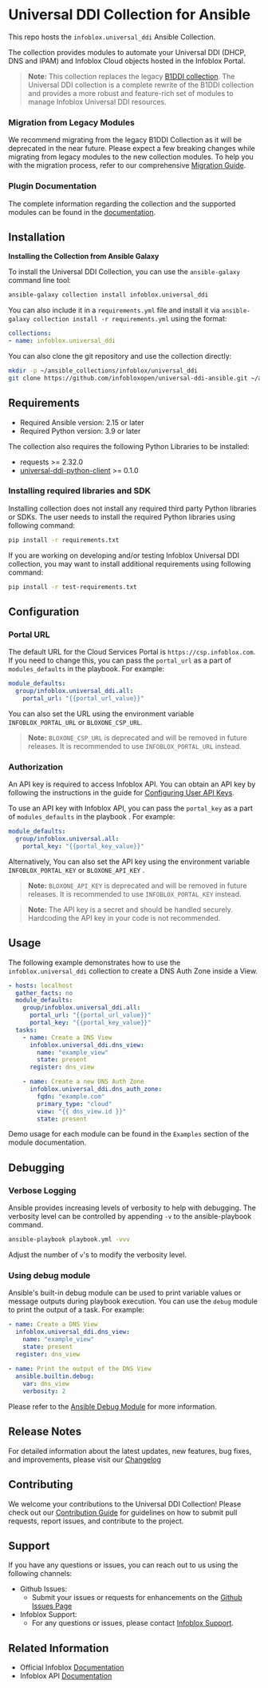 # Universal DDI Collection for Ansible

This repo hosts the `infoblox.universal_ddi` Ansible Collection. 

The collection provides modules to automate your Universal DDI (DHCP, DNS and IPAM) and Infoblox Cloud objects hosted in the Infoblox Portal.

> **Note:** This collection replaces the legacy [B1DDI collection](https://github.com/infobloxopen/bloxone-ansible). The Universal DDI collection is a complete rewrite of the B1DDI collection and provides a more robust and feature-rich set of modules to manage Infoblox Universal DDI resources.

### Migration from Legacy Modules

We recommend migrating from the legacy B1DDI Collection as it will be deprecated in the near future. Please expect a few breaking changes while migrating from legacy modules to the new collection modules. To help you with the migration process, refer to our comprehensive [Migration Guide](https://github.com/infobloxopen/universal-ddi-ansible/blob/master/docs/MIGRATION.md).

### Plugin Documentation 

The complete information regarding the collection and the supported modules can be found in the [documentation](https://galaxy.ansible.com/ui/repo/published/infoblox/universal_ddi/docs/).

## Installation

**Installing the Collection from Ansible Galaxy**

To install the Universal DDI Collection, you can use the `ansible-galaxy` command line tool:

```bash
ansible-galaxy collection install infoblox.universal_ddi
```

You can also include it in a `requirements.yml` file and install it via `ansible-galaxy collection install -r requirements.yml` using the format:

```yaml
collections:
- name: infoblox.universal_ddi
```

You can also clone the git repository and use the collection directly:

```bash
mkdir -p ~/ansible_collections/infoblox/universal_ddi
git clone https://github.com/infobloxopen/universal-ddi-ansible.git ~/ansible_collections/infoblox/universal_ddi
```

## Requirements

- Required Ansible version: 2.15 or later
- Required Python version: 3.9 or later

The collection also requires the following Python Libraries to be installed:

- requests >= 2.32.0
- [universal-ddi-python-client](https://pypi.org/project/universal-ddi-python-client/) >= 0.1.0

### Installing required libraries and SDK

Installing collection does not install any required third party Python libraries or SDKs. The user needs to install the required Python libraries using following command:

```bash
pip install -r requirements.txt
```

If you are working on developing and/or testing Infoblox Universal DDI collection, you may want to install additional requirements using following command:

```bash
pip install -r test-requirements.txt
```

## Configuration

### Portal URL

The default URL for the Cloud Services Portal is `https://csp.infoblox.com`. If you need to change this, you can pass the `portal_url` as a part of `modules_defaults` in the playbook. For example:

```yaml
module_defaults:
  group/infoblox.universal_ddi.all:
    portal_url: "{{portal_url_value}}"
```

You can also set the URL using the environment variable `INFOBLOX_PORTAL_URL` or `BLOXONE_CSP_URL`.

> **Note:** `BLOXONE_CSP_URL` is deprecated and will be removed in future releases. It is recommended to use `INFOBLOX_PORTAL_URL` instead.


### Authorization

An API key is required to access Infoblox API. You can obtain an API key by following the instructions in the guide for [Configuring User API Keys](https://docs.infoblox.com/space/BloxOneCloud/35430405/Configuring+User+API+Keys).

To use an API key with Infoblox API, you can pass the `portal_key` as a part of `modules_defaults` in the playbook . For example:

```yaml
module_defaults:
  group/infoblox.universal.all:
    portal_key: "{{portal_key_value}}"
```

Alternatively, You can also set the API key using the environment variable `INFOBLOX_PORTAL_KEY` or `BLOXONE_API_KEY` .

> **Note:** `BLOXONE_API_KEY` is deprecated and will be removed in future releases. It is recommended to use `INFOBLOX_PORTAL_KEY` instead.

> **Note:** The API key is a secret and should be handled securely. Hardcoding the API key in your code is not recommended.

## Usage

The following example demonstrates how to use the `infoblox.universal_ddi` collection to create a DNS Auth Zone inside a View.

```yaml
- hosts: localhost
  gather_facts: no
  module_defaults:
    group/infoblox.universal_ddi.all:
      portal_url: "{{portal_url_value}}"
      portal_key: "{{portal_key_value}}"
  tasks:
    - name: Create a DNS View
      infoblox.universal_ddi.dns_view:
        name: "example_view"
        state: present
      register: dns_view

    - name: Create a new DNS Auth Zone
      infoblox.universal_ddi.dns_auth_zone:
        fqdn: "example.com"
        primary_type: "cloud"
        view: "{{ dns_view.id }}"
        state: present
```

Demo usage for each module can be found in the `Examples` section of the module documentation.

## Debugging

### Verbose Logging

Ansible provides increasing levels of verbosity to help with debugging. The verbosity level can be controlled by appending `-v` to the ansible-playbook command.

```bash
ansible-playbook playbook.yml -vvv
```

Adjust the number of `v`'s to modify the verbosity level.

### Using debug module

Ansible's built-in debug module can be used to print variable values or message outputs during playbook execution.
You can use the `debug` module to print the output of a task. For example:

```yaml
- name: Create a DNS View
  infoblox.universal_ddi.dns_view:
    name: "example_view"
    state: present
  register: dns_view
  
- name: Print the output of the DNS View
  ansible.builtin.debug:
    var: dns_view
    verbosity: 2
```

Please refer to the [Ansible Debug Module](https://docs.ansible.com/ansible/latest/collections/ansible/builtin/debug_module.html) for more information.

## Release Notes

For detailed information about the latest updates, new features, bug fixes, and improvements, please visit our [Changelog](https://github.com/infobloxopen/universal-ddi-ansible/blob/master/CHANGELOG.rst)

## Contributing

We welcome your contributions to the Universal DDI Collection! Please check out our [Contribution Guide](https://github.com/infobloxopen/universal-ddi-ansible/blob/master/docs/CONTRIBUTING.md) for guidelines on how to submit pull requests, report issues, and contribute to the project.

## Support

If you have any questions or issues, you can reach out to us using the following channels:

- Github Issues:
  - Submit your issues or requests for enhancements on the [Github Issues Page](https://github.com/infobloxopen/universal-ddi-ansible/issues)
- Infoblox Support:
  - For any questions or issues, please contact [Infoblox Support](https://info.infoblox.com/contact-form/).

## Related Information

- Official Infoblox [Documentation](https://docs.infoblox.com/)
- Infoblox API [Documentation](https://csp.infoblox.com/apidoc)
